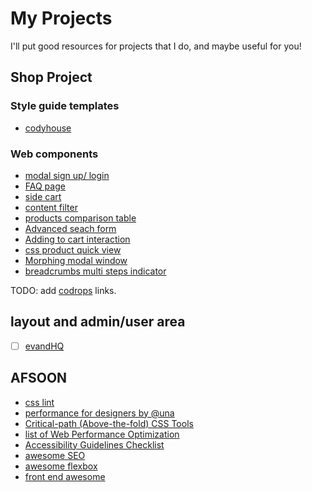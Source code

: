 # My Projects
I'll put good resources for projects that I do, and maybe useful for you!

## Shop Project

### Style guide templates
- [codyhouse](https://codyhouse.co/gem/css-style-guide-template/)
### Web components
- [modal sign up/ login](https://codyhouse.co/demo/login-signup-modal-window/index.html#0)
- [FAQ page](https://codyhouse.co/demo/faq-template/index.html)
- [side cart](https://codyhouse.co/demo/side-cart/index.html#0)
- [content filter](https://codyhouse.co/demo/content-filter/index.html#0)
- [products comparison table](https://codyhouse.co/demo/products-comparison-table/index.html)
- [Advanced seach form](https://codyhouse.co/gem/advanced-search-form/)
- [Adding to cart interaction](https://codyhouse.co/demo/add-to-cart-interaction/index.html)
- [css product quick view](https://codyhouse.co/gem/css-product-quick-view/)
- [Morphing modal window](https://codyhouse.co/gem/morphing-modal-window/)
- [breadcrumbs multi steps indicator](https://codyhouse.co/demo/breadcrumbs-multi-steps-indicator/index.html)

TODO: add [codrops](http://tympanus.net/codrops/) links.

## layout and admin/user area
- [ ] [evandHQ](https://evand.ir/account)


## AFSOON
- [css lint](https://github.com/CSSLint/csslint)
- [performance for designers by @una](https://una.im/perf-design-wins/)
- [Critical-path (Above-the-fold) CSS Tools](https://github.com/addyosmani/critical-path-css-tools)
- [list of Web Performance Optimization](https://github.com/davidsonfellipe/awesome-wpo)
- [Accessibility Guidelines Checklist](http://accessibility.voxmedia.com/)
- [awesome SEO](https://github.com/marcobiedermann/search-engine-optimization)
- [awesome flexbox](https://github.com/afonsopacifer/awesome-flexbox)
- [front end awesome](https://github.com/sindresorhus/awesome#front-end-development)
